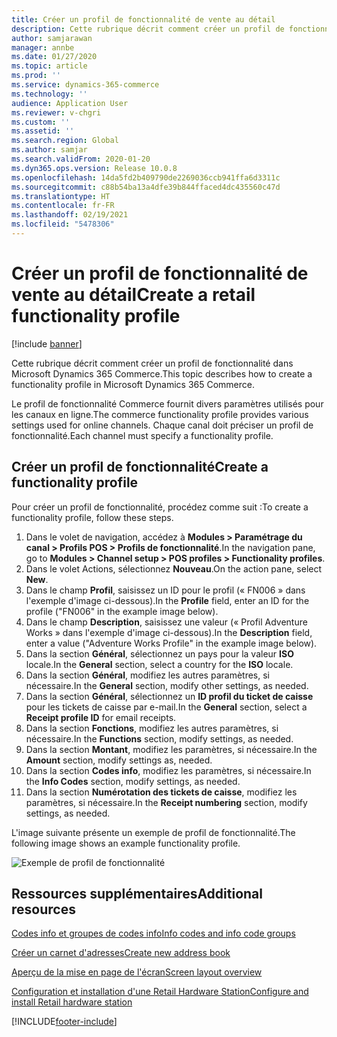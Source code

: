 ```yaml
---
title: Créer un profil de fonctionnalité de vente au détail
description: Cette rubrique décrit comment créer un profil de fonctionnalité dans Microsoft Dynamics 365 Commerce.
author: samjarawan
manager: annbe
ms.date: 01/27/2020
ms.topic: article
ms.prod: ''
ms.service: dynamics-365-commerce
ms.technology: ''
audience: Application User
ms.reviewer: v-chgri
ms.custom: ''
ms.assetid: ''
ms.search.region: Global
ms.author: samjar
ms.search.validFrom: 2020-01-20
ms.dyn365.ops.version: Release 10.0.8
ms.openlocfilehash: 14da5fd2b409790de2269036ccb941ffa6d3311c
ms.sourcegitcommit: c88b54ba13a4dfe39b844ffaced4dc435560c47d
ms.translationtype: HT
ms.contentlocale: fr-FR
ms.lasthandoff: 02/19/2021
ms.locfileid: "5478306"
---
```

# <a name="create-a-retail-functionality-profile"></a><span data-ttu-id="e796c-103">Créer un profil de fonctionnalité de vente au détail</span><span class="sxs-lookup"><span data-stu-id="e796c-103">Create a retail functionality profile</span></span>

[!include [banner](includes/banner.md)]

<span data-ttu-id="e796c-104">Cette rubrique décrit comment créer un profil de fonctionnalité dans Microsoft Dynamics 365 Commerce.</span><span class="sxs-lookup"><span data-stu-id="e796c-104">This topic describes how to create a functionality profile in Microsoft Dynamics 365 Commerce.</span></span>

<span data-ttu-id="e796c-105">Le profil de fonctionnalité Commerce fournit divers paramètres utilisés pour les canaux en ligne.</span><span class="sxs-lookup"><span data-stu-id="e796c-105">The commerce functionality profile provides various settings used for online channels.</span></span> <span data-ttu-id="e796c-106">Chaque canal doit préciser un profil de fonctionnalité.</span><span class="sxs-lookup"><span data-stu-id="e796c-106">Each channel must specify a functionality profile.</span></span>

## <a name="create-a-functionality-profile"></a><span data-ttu-id="e796c-107">Créer un profil de fonctionnalité</span><span class="sxs-lookup"><span data-stu-id="e796c-107">Create a functionality profile</span></span>

<span data-ttu-id="e796c-108">Pour créer un profil de fonctionnalité, procédez comme suit :</span><span class="sxs-lookup"><span data-stu-id="e796c-108">To create a functionality profile, follow these steps.</span></span>

1. <span data-ttu-id="e796c-109">Dans le volet de navigation, accédez à **Modules \> Paramétrage du canal \> Profils POS \> Profils de fonctionnalité**.</span><span class="sxs-lookup"><span data-stu-id="e796c-109">In the navigation pane, go to **Modules \> Channel setup \> POS profiles \> Functionality profiles**.</span></span>
1. <span data-ttu-id="e796c-110">Dans le volet Actions, sélectionnez **Nouveau**.</span><span class="sxs-lookup"><span data-stu-id="e796c-110">On the action pane, select **New**.</span></span>
1. <span data-ttu-id="e796c-111">Dans le champ **Profil**, saisissez un ID pour le profil (« FN006 » dans l'exemple d'image ci-dessous).</span><span class="sxs-lookup"><span data-stu-id="e796c-111">In the **Profile** field, enter an ID for the profile ("FN006" in the example image below).</span></span>
1. <span data-ttu-id="e796c-112">Dans le champ **Description**, saisissez une valeur (« Profil Adventure Works » dans l'exemple d'image ci-dessous).</span><span class="sxs-lookup"><span data-stu-id="e796c-112">In the **Description** field, enter a value ("Adventure Works Profile" in the example image below).</span></span>
1. <span data-ttu-id="e796c-113">Dans la section **Général**, sélectionnez un pays pour la valeur **ISO** locale.</span><span class="sxs-lookup"><span data-stu-id="e796c-113">In the **General** section, select a country for the **ISO** locale.</span></span>
1. <span data-ttu-id="e796c-114">Dans la section **Général**, modifiez les autres paramètres, si nécessaire.</span><span class="sxs-lookup"><span data-stu-id="e796c-114">In the **General** section, modify other settings, as needed.</span></span>
1. <span data-ttu-id="e796c-115">Dans la section **Général**, sélectionnez un **ID profil du ticket de caisse** pour les tickets de caisse par e-mail.</span><span class="sxs-lookup"><span data-stu-id="e796c-115">In the **General** section, select a **Receipt profile ID** for email receipts.</span></span>
1. <span data-ttu-id="e796c-116">Dans la section **Fonctions**, modifiez les autres paramètres, si nécessaire.</span><span class="sxs-lookup"><span data-stu-id="e796c-116">In the **Functions** section, modify settings, as needed.</span></span>
1. <span data-ttu-id="e796c-117">Dans la section **Montant**, modifiez les paramètres, si nécessaire.</span><span class="sxs-lookup"><span data-stu-id="e796c-117">In the **Amount** section, modify settings as, needed.</span></span>
1. <span data-ttu-id="e796c-118">Dans la section **Codes info**, modifiez les paramètres, si nécessaire.</span><span class="sxs-lookup"><span data-stu-id="e796c-118">In the **Info Codes** section, modify settings, as needed.</span></span>
1. <span data-ttu-id="e796c-119">Dans la section **Numérotation des tickets de caisse**, modifiez les paramètres, si nécessaire.</span><span class="sxs-lookup"><span data-stu-id="e796c-119">In the **Receipt numbering** section, modify settings, as needed.</span></span> 
  
<span data-ttu-id="e796c-120">L'image suivante présente un exemple de profil de fonctionnalité.</span><span class="sxs-lookup"><span data-stu-id="e796c-120">The following image shows an example functionality profile.</span></span>
  
![Exemple de profil de fonctionnalité](media/retail-functionality-profile.png)

## <a name="additional-resources"></a><span data-ttu-id="e796c-122">Ressources supplémentaires</span><span class="sxs-lookup"><span data-stu-id="e796c-122">Additional resources</span></span>

[<span data-ttu-id="e796c-123">Codes info et groupes de codes info</span><span class="sxs-lookup"><span data-stu-id="e796c-123">Info codes and info code groups</span></span>](info-codes-retail.md)           

[<span data-ttu-id="e796c-124">Créer un carnet d'adresses</span><span class="sxs-lookup"><span data-stu-id="e796c-124">Create new address book</span></span>](new-address-book.md) 

[<span data-ttu-id="e796c-125">Aperçu de la mise en page de l'écran</span><span class="sxs-lookup"><span data-stu-id="e796c-125">Screen layout overview</span></span>](pos-screen-layouts.md)       

[<span data-ttu-id="e796c-126">Configuration et installation d'une Retail Hardware Station</span><span class="sxs-lookup"><span data-stu-id="e796c-126">Configure and install Retail hardware station</span></span>](retail-hardware-station-configuration-installation.md) 


[!INCLUDE[footer-include](../includes/footer-banner.md)]
